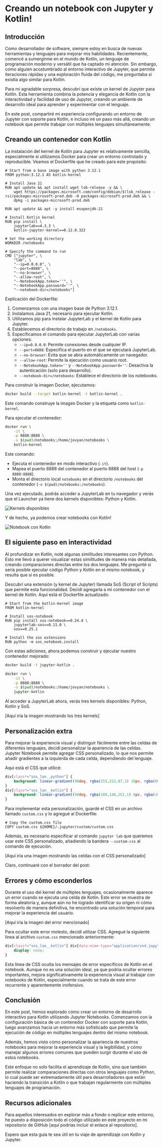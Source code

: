 # Creando un notebook con Jupyter y Kotlin!

## Introducción

Como desarrollador de software, siempre estoy en busca de nuevas herramientas y lenguajes para mejorar mis habilidades. Recientemente, comencé a sumergirme en el mundo de Kotlin, un lenguaje de programación moderno y versátil que ha captado mi atención. Sin embargo, como alguien acostumbrado al entorno interactivo de Jupyter, que permite iteraciones rápidas y una exploración fluida del código, me preguntaba si existía algo similar para Kotlin.

Para mi agradable sorpresa, descubrí que existe un kernel de Jupyter para Kotlin. Esta herramienta combina la potencia y elegancia de Kotlin con la interactividad y facilidad de uso de Jupyter, creando un ambiente de desarrollo ideal para aprender y experimentar con el lenguaje.

En este post, compartiré mi experiencia configurando un entorno de Jupyter con soporte para Kotlin, e incluso iré un paso más allá, creando un notebook que permite trabajar con múltiples lenguajes simultáneamente.

## Creando un contenedor con Kotlin

La instalación del kernel de Kotlin para Jupyter es relativamente sencilla, especialmente si utilizamos Docker para crear un entorno controlado y reproducible. Veamos el Dockerfile que he creado para este propósito:

```docker
# Start from a base image with python 3.12.1
FROM python:3.12.1 AS kotlin-kernel

# Install Java 21
RUN apt update && apt install wget lsb-release -y && \
    wget https://packages.microsoft.com/config/debian/$(lsb_release -rs)/packages-microsoft-prod.deb -O packages-microsoft-prod.deb && \
    dpkg -i packages-microsoft-prod.deb

RUN apt update && apt -y install msopenjdk-21

# Install Kotlin kernel
RUN pip install \
    jupyterlab==4.3.3 \
    kotlin-jupyter-kernel==0.12.0.322

# Set the working directory
WORKDIR /notebooks

# Specify the command to run
CMD ["jupyter", \
    "lab", \
    "--ip=0.0.0.0", \
    "--port=8888", \
    "--no-browser", \
    "--allow-root", \
    "--NotebookApp.token=''", \
    "--NotebookApp.password=''", \
    "--notebook-dir=/notebooks"]
```

Explicación del Dockerfile:

1. Comenzamos con una imagen base de Python 3.12.1.
2. Instalamos Java 21, necesario para ejecutar Kotlin.
3. Utilizamos pip para instalar JupyterLab y el kernel de Kotlin para Jupyter.
4. Establecemos el directorio de trabajo en `/notebooks`.
5. Especificamos el comando para ejecutar JupyterLab con varias opciones:
   - `--ip=0.0.0.0`: Permite conexiones desde cualquier IP.
   - `--port=8888`: Especifica el puerto en el que se ejecutará JupyterLab.
   - `--no-browser`: Evita que se abra automáticamente un navegador.
   - `--allow-root`: Permite la ejecución como usuario root.
   - `--NotebookApp.token=''` y `--NotebookApp.password=''`: Desactiva la autenticación (solo para desarrollo).
   - `--notebook-dir=/notebooks`: Establece el directorio de los notebooks.

Para construir la imagen Docker, ejecutamos:

```bash
docker build --target kotlin-kernel -t kotlin-kernel .
```

Este comando construye la imagen Docker y la etiqueta como `kotlin-kernel`.

Para ejecutar el contenedor:

```bash
docker run \
    -it \
    -p 8888:8888 \
    -v $(pwd)/notebooks:/home/jovyan/notebooks \
    kotlin-kernel
```

Este comando:
- Ejecuta el contenedor en modo interactivo (`-it`).
- Mapea el puerto 8888 del contenedor al puerto 8888 del host (`-p 8888:8888`).
- Monta el directorio local `notebooks` en el directorio `/notebooks` del contenedor (`-v $(pwd)/notebooks:/notebooks`).

Una vez ejecutado, podrás acceder a JupyterLab en tu navegador y verás que el Launcher ya tiene dos kernels disponibles: Python y Kotlin.

![Kernels disponibles](https://ik.imagekit.io/thatcsharpguy/posts/docker/kotlin-kernel/two-kernels?updatedAt=1735657648064)

Y de hecho, ya podemos crear notebooks con Kotlin!

![Notebook con Kotlin](https://ik.imagekit.io/thatcsharpguy/posts/docker/kotlin-kernel/running-kotlin?updatedAt=1735657858774)

## El siguiente paso en interactividad

Al profundizar en Kotlin, noté algunas similitudes interesantes con Python. Esto me llevó a querer visualizar estas similitudes de manera más detallada, creando comparaciones directas entre los dos lenguajes. Me pregunté si sería posible ejecutar código Python y Kotlin en el mismo notebook, y resulta que sí es posible.

Descubrí una extensión (y kernel de Jupyter) llamada SoS (Script of Scripts) que permite esta funcionalidad. Decidí agregarla a mi contenedor con el kernel de Kotlin. Aquí está el Dockerfile actualizado:

```docker
# Start from the kotlin-kernel image
FROM kotlin-kernel

# Install sos-notebook
RUN pip install sos-notebook==0.24.4 \
    jupyterlab-sos==0.11.0 \
    sos==0.25.1

# Install the sos extensions
RUN python -m sos_notebook.install
```

Con estas adiciones, ahora podemos construir y ejecutar nuestro contenedor mejorado:

```bash
docker build -t jupyter-kotlin .

docker run \
    -it \
    -p 8888:8888 \
    -v $(pwd)/notebooks:/home/jovyan/notebooks \
    jupyter-kotlin
```

Al acceder a JupyterLab ahora, verás tres kernels disponibles: Python, Kotlin y SoS.

[Aquí iría la imagen mostrando los tres kernels]

## Personalización extra

Para mejorar la experiencia visual y distinguir fácilmente entre las celdas de diferentes lenguajes, decidí personalizar la apariencia de las celdas. Jupyter Notebook permite agregar CSS personalizado, lo que nos permite añadir gradientes a la izquierda de cada celda, dependiendo del lenguaje.

Aquí está el CSS que utilicé:

```css
div[class*="sos_lan__python"] { 
    background: linear-gradient(90deg, rgba(255,222,87,1) 10px, rgba(69,132,182,1) 10px, rgba(69,132,182,1) 20px, rgba(254,254,254,1) 20px);
}
div[class*="sos_lan__kotlin"] {
    background: linear-gradient(90deg, rgba(180,140,252,1) 0px, rgba(196,22,224,1) 6px, rgba(223,73,107,1) 16px, rgba(223,73,107,1) 20px, rgba(255,255,255,1) 20px)
}
```

Para implementar esta personalización, guardé el CSS en un archivo llamado `custom.css` y lo agregué al Dockerfile:

```docker
# Copy the custom.css file
COPY custom.css ${HOME}/.jupyter/custom/custom.css
```

Además, es necesario especificar al comando `jupyter lab` que queremos usar este CSS personalizado, añadiendo la bandera `--custom-css` al comando de ejecución.

[Aquí iría una imagen mostrando las celdas con el CSS personalizado]

Claro, continuaré con el borrador del post:

## Errores y cómo esconderlos

Durante el uso del kernel de múltiples lenguajes, ocasionalmente aparece un error cuando se ejecuta una celda de Kotlin. Este error se muestra de forma aleatoria y, aunque aún no he logrado identificar su origen ni cómo resolverlo de manera definitiva, he encontrado una solución temporal para mejorar la experiencia del usuario.

[Aquí iría la imagen del error mencionado]

Para ocultar este error molesto, decidí utilizar CSS. Agregué la siguiente línea al archivo `custom.css` mencionado anteriormente:

```css
div[class*="sos_lan__kotlin"] div[data-mime-type="application/vnd.jupyter.stderr"] { 
	display: none; 
}
```

Esta línea de CSS oculta los mensajes de error específicos de Kotlin en el notebook. Aunque no es una solución ideal, ya que podría ocultar errores importantes, mejora significativamente la experiencia visual al trabajar con notebooks de Kotlin, especialmente cuando se trata de este error recurrente y aparentemente inofensivo.

## Conclusión

En este post, hemos explorado cómo crear un entorno de desarrollo interactivo para Kotlin utilizando Jupyter Notebooks. Comenzamos con la configuración básica de un contenedor Docker con soporte para Kotlin, luego avanzamos hacia un entorno más sofisticado que permite la ejecución de código en múltiples lenguajes dentro del mismo notebook.

Además, hemos visto cómo personalizar la apariencia de nuestros notebooks para mejorar la experiencia visual y la legibilidad, y cómo manejar algunos errores comunes que pueden surgir durante el uso de estos notebooks.

Este enfoque no solo facilita el aprendizaje de Kotlin, sino que también permite realizar comparaciones directas con otros lenguajes como Python, lo cual puede ser extremadamente útil para desarrolladores que están haciendo la transición a Kotlin o que trabajan regularmente con múltiples lenguajes de programación.

## Recursos adicionales

Para aquellos interesados en explorar más a fondo o replicar este entorno, he puesto a disposición todo el código utilizado en este proyecto en mi repositorio de GitHub [aquí podrías incluir el enlace al repositorio].

Espero que esta guía te sea útil en tu viaje de aprendizaje con Kotlin y Jupyter.
